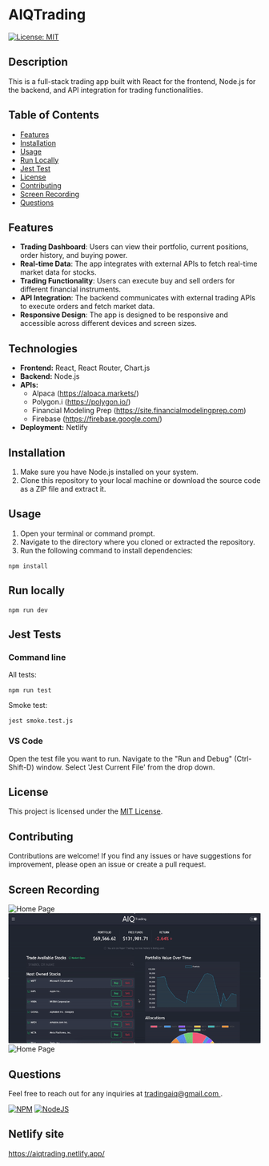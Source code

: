 # AIQTrading
[![License: MIT](https://img.shields.io/badge/License-MIT-yellow.svg?style=for-the-badge)](https://opensource.org/licenses/MIT)

## Description
This is a full-stack trading app built with React for the frontend, Node.js for the backend, and API integration for trading functionalities.

## Table of Contents
- [Features](#features)
- [Installation](#installation)
- [Usage](#usage)
- [Run Locally](#run-locally)
- [Jest Test](#jest-tests)
- [License](#license)
- [Contributing](#contributing)
- [Screen Recording](#screen-recording)
- [Questions](#questions)

## Features

- **Trading Dashboard**: Users can view their portfolio, current positions, order history, and buying power.
- **Real-time Data**: The app integrates with external APIs to fetch real-time market data for stocks.
- **Trading Functionality**: Users can execute buy and sell orders for different financial instruments.
- **API Integration**: The backend communicates with external trading APIs to execute orders and fetch market data.
- **Responsive Design**: The app is designed to be responsive and accessible across different devices and screen sizes.

## Technologies

- **Frontend:** React, React Router, Chart.js
- **Backend:** Node.js
- **APIs:** 
    - Alpaca (https://alpaca.markets/)
    - Polygon.i (https://polygon.io/)
    - Financial Modeling Prep (https://site.financialmodelingprep.com)
    - Firebase (https://firebase.google.com/)
- **Deployment:** Netlify

## Installation

1. Make sure you have Node.js installed on your system.
2. Clone this repository to your local machine or download the source code as a ZIP file and extract it.

## Usage

1. Open your terminal or command prompt.
2. Navigate to the directory where you cloned or extracted the repository.
3. Run the following command to install dependencies:

````
npm install
````

## Run locally
````
npm run dev
````

## Jest Tests

### Command line

All tests:
````
npm run test
````

Smoke test:
````
jest smoke.test.js
````

### VS Code

Open the test file you want to run.
Navigate to the "Run and Debug" (Ctrl-Shift-D) window.
Select 'Jest Current File' from the drop down.


## License
This project is licensed under the [MIT License](LICENSE).

## Contributing
Contributions are welcome! If you find any issues or have suggestions for improvement, please open an issue or create a pull request.

## Screen Recording
![Home Page](./public/assets/images/AIQTrading.gif)
![Portfolio Page](./public/assets/images/AIQTradingPortfolio.gif)
![Home Page](./public/assets/images/AIQ_mobile.gif)


## Questions
Feel free to reach out for any inquiries at [tradingaiq@gmail.com ](mailto:tradingaiq@gmail.com ).

[![NPM](https://img.shields.io/badge/NPM-%23CB3837.svg?style=for-the-badge&logo=npm&logoColor=white)](https://www.npmjs.com/)
[![NodeJS](https://img.shields.io/badge/node.js-6DA55F?style=for-the-badge&logo=node.js&logoColor=white)](https://nodejs.org/)


## Netlify site

<https://aiqtrading.netlify.app/>

